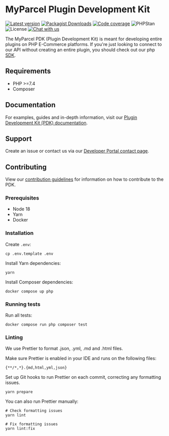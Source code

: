 # MyParcel Plugin Development Kit

[![Latest version](https://img.shields.io/github/v/release/myparcelnl/pdk)](https://github.com/myparcelnl/pdk/releases/latest)
[![Packagist Downloads](https://img.shields.io/packagist/dm/myparcelnl/pdk)](https://packagist.org/packages/myparcelnl/pdk)
[![Code coverage](https://img.shields.io/codecov/c/github/myparcelnl/pdk)](https://codecov.io/gh/myparcelnl/pdk)
![PHPStan](https://img.shields.io/badge/dynamic/yaml?url=https%3A%2F%2Fraw.githubusercontent.com%2Fmyparcelnl%2Fpdk%2Fmain%2Fphpstan.neon.dist&query=%24.parameters.level&label=PHPStan%20level&color=brightgreen)
![License](https://img.shields.io/github/license/myparcelnl/pdk)
[![Chat with us](https://img.shields.io/badge/Slack-Chat%20with%20us-white?logo=slack&labelColor=4a154b)](https://join.slack.com/t/myparcel-dev/shared_invite/enQtNDkyNTg3NzA1MjM4LTM0Y2IzNmZlY2NkOWFlNTIyODY5YjFmNGQyYzZjYmQzMzliNDBjYzBkOGMwYzA0ZDYzNmM1NzAzNDY1ZjEzOTM)

The MyParcel PDK (Plugin Development Kit) is meant for developing entire plugins on PHP E-Commerce platforms. If you're just looking to connect to our API without creating an entire plugin, you should check out our php [SDK].

## Requirements

- PHP >=7.4
- Composer

## Documentation

For examples, guides and in-depth information, visit our [Plugin Development Kit (PDK) documentation].

## Support

Create an issue or contact us via our [Developer Portal contact page].

## Contributing

View our [contribution guidelines] for information on how to contribute to the PDK.

### Prerequisites

- Node 18
- Yarn
- Docker

### Installation

Create `.env`:

```shell
cp .env.template .env
```

Install Yarn dependencies:

```shell
yarn
```

Install Composer dependencies:

```shell
docker compose up php
```

### Running tests

Run all tests:

```shell
docker compose run php composer test
```

### Linting

We use Prettier to format .json, .yml, .md and .html files.

Make sure Prettier is enabled in your IDE and runs on the following files:

```text
{**/*,*}.{md,html,yml,json}
```

Set up Git hooks to run Prettier on each commit, correcting any formatting issues.

```shell
yarn prepare
```

You can also run Prettier manually:

```shell
# Check formatting issues
yarn lint

# Fix formatting issues
yarn lint:fix
```

[Developer Portal contact page]: https://developer.myparcel.nl/contact.html
[Developer Portal]: https://developer.myparcel.nl
[SDK]: https://github.com/myparcelnl/sdk
[contribution guidelines]: https://github.com/myparcelnl/developer/blob/main/DEVELOPERS.md
[Plugin Development Kit (PDK) documentation]: https://developer.myparcel.nl/documentation/52.pdk/
